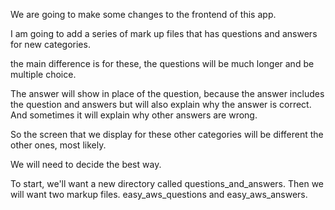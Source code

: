 We are going to make some changes to the frontend of this app.

I am going to add a series of mark up files that has questions and answers for new categories.

the main difference is for these, the questions will be much longer and be multiple choice.

The answer will show in place of the question, because the answer includes the question and answers
but will also explain why the answer is correct. And sometimes it will explain why other answers are wrong.

So the screen that we display for these other categories will be different the other ones, most likely. 

We will need to decide the best way. 

To start, we'll want a new directory called questions_and_answers. Then we will want two markup files. 
easy_aws_questions and easy_aws_answers.